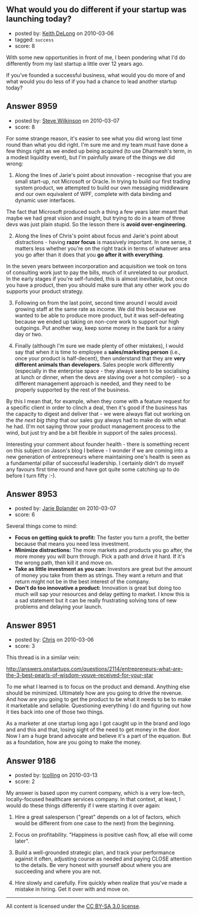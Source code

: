 ## What would you do different if your startup was launching today?

- posted by: [Keith DeLong](https://stackexchange.com/users/-1/888-keith-delong) on 2010-03-06
- tagged: `success`
- score: 8

With some new opportunities in front of me, I been pondering what I'd do differently from my last startup a little over 12 years ago. 

If you've founded a successful business, what would you do more of and what would you do less of if you had a chance to lead another startup today?


## Answer 8959

- posted by: [Steve Wilkinson](https://stackexchange.com/users/-1/2177-steve-wilkinson) on 2010-03-07
- score: 8

For some strange reason, it's easier to see what you did wrong last time round than what you did right.  I'm sure me and my team must have done a few things right as we ended up being acquired (to use Dharmesh's term, in a modest liquidity event), but I'm painfully aware of the things we did wrong:

 1. Along the lines of Jarie's point about innovation - recognise that you are small start-up, not Microsoft or Oracle.  In trying to build our first trading system product, we attempted to build our own messaging middleware and our own equivalent of WPF, complete with data binding and dynamic user interfaces.  

  The fact that Microsoft produced such a thing a few years later meant that maybe we had great vision and insight, but trying to do in a team of three devs was just plain stupid.  So the lesson there is **avoid over-engineering**.

 2. Along the lines of Chris's point about focus and Jarie's point about distractions - having **razor focus** is massively important.  In one sense, it matters less whether you're on the right track in terms of whatever area you go after than it does that you **go after it with everything**.  

  In the seven years between incorporation and acquisition we took on tons of consulting work just to pay the bills, much of it unrelated to our product.  In the early stages if you're self-funded, this is almost inevitable, but once you have a product, then you should make sure that any other work you do supports your product strategy.

 3. Following on from the last point, second time around I would avoid growing staff at the same rate as income.  We did this because we wanted to be able to produce more product, but it was self-defeating because we ended up taking on non-core work to support our high outgoings.  Put another way, keep some money in the bank for a rainy day or two.

 4. Finally (although I'm sure we made plenty of other mistakes), I would say that when it is time to employee a **sales/marketing person** (i.e., once your product is half-decent), then understand that they are **very different animals than developers**.  Sales people work differently (especially in the enterprise space - they always seem to be socialising at lunch or dinner, when the devs are slaving over a hot compiler) - so a different management approach is needed, and they need to be properly supported by the rest of the business.  

  By this I mean that, for example, when they come with a feature request for a specific client in order to clinch a deal, then it's good if the business has the capacity to digest and deliver that - we were always flat out working on the *the next big thing* that our sales guy always had to make do with what he had.  (I'm not saying throw your product management process to the wind, but just try and be a bit flexible in support of the sales process).

Interesting your comment about founder health - there is something recent on this subject on Jason's blog I believe - I wonder if we are coming into a new generation of entrepreneurs where maintaining one's health is seen as a fundamental pillar of successful leadership.  I certainly didn't do myself any favours first time round and have got quite some catching up to do before I turn fifty :-).


## Answer 8953

- posted by: [Jarie Bolander](https://stackexchange.com/users/-1/585-jarie-bolander) on 2010-03-07
- score: 6

Several things come to mind:

 - **Focus on getting quick to profit:** The faster you turn a profit, the better because that means you need less investment.
 - **Minimize distractions:** The more markets and products you go after, the more money you will burn through. Pick a path and drive it hard. If it's the wrong path, then kill it and move on.
 - **Take as little investment as you can:** Investors are great but the amount of money you take from them as strings. They want a return and that return might not be in the best interest of the company.
 - **Don't do too innovative a product:** Innovation is great but doing too much will sap your resources and delay getting to market. I know this is a sad statement but it can be really frustrating solving tons of new problems and delaying your launch.




## Answer 8951

- posted by: [Chris](https://stackexchange.com/users/-1/412-chris) on 2010-03-06
- score: 3

This thread is in a similar vein:

http://answers.onstartups.com/questions/2114/entrepreneurs-what-are-the-3-best-pearls-of-wisdom-youve-received-for-your-star

To me what I learned is to focus on the product and demand. Anything else should be minimized. Ultimately how are you going to drive the revenue. And how are you going to get the product to be what it needs to be to make it marketable and sellable. Questioning everything I do and figuring out how it ties back into one of those two things. 

As a marketer at one startup long ago I got caught up in the brand and logo and and this and that, losing sight of the need to get money in the door. Now I am a huge brand advocate and believe it's a part of the equation. But as a foundation, how are you going to make the money.


## Answer 9186

- posted by: [tcolling](https://stackexchange.com/users/-1/2813-tcolling) on 2010-03-13
- score: 2

My answer is based upon my current company, which is a very low-tech, locally-focused healthcare services company.  In that context, at least, I would do these things differently if I were starting it over again:

1) Hire a great salesperson ("great" depends on a lot of factors, which would be different from one case to the next) from the beginning.

2) Focus on profitability.  "Happiness is positive cash flow, all else will come later".

3) Build a well-grounded strategic plan, and track your performance against it often, adjusting course as needed and paying CLOSE attention to the details.  Be very honest with yourself about where you are succeeding and where you are not.

4) Hire slowly and carefully.  Fire quickly when realize that you've made a mistake in hiring.  Get it over with and move on.



---

All content is licensed under the [CC BY-SA 3.0 license](https://creativecommons.org/licenses/by-sa/3.0/).
